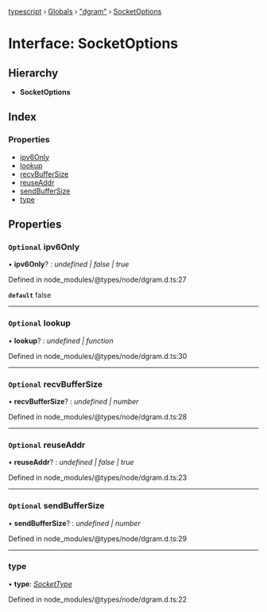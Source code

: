 [typescript](../README.md) › [Globals](../globals.md) › ["dgram"](../modules/_dgram_.md) › [SocketOptions](_dgram_.socketoptions.md)

# Interface: SocketOptions

## Hierarchy

* **SocketOptions**

## Index

### Properties

* [ipv6Only](_dgram_.socketoptions.md#optional-ipv6only)
* [lookup](_dgram_.socketoptions.md#optional-lookup)
* [recvBufferSize](_dgram_.socketoptions.md#optional-recvbuffersize)
* [reuseAddr](_dgram_.socketoptions.md#optional-reuseaddr)
* [sendBufferSize](_dgram_.socketoptions.md#optional-sendbuffersize)
* [type](_dgram_.socketoptions.md#type)

## Properties

### `Optional` ipv6Only

• **ipv6Only**? : *undefined | false | true*

Defined in node_modules/@types/node/dgram.d.ts:27

**`default`** false

___

### `Optional` lookup

• **lookup**? : *undefined | function*

Defined in node_modules/@types/node/dgram.d.ts:30

___

### `Optional` recvBufferSize

• **recvBufferSize**? : *undefined | number*

Defined in node_modules/@types/node/dgram.d.ts:28

___

### `Optional` reuseAddr

• **reuseAddr**? : *undefined | false | true*

Defined in node_modules/@types/node/dgram.d.ts:23

___

### `Optional` sendBufferSize

• **sendBufferSize**? : *undefined | number*

Defined in node_modules/@types/node/dgram.d.ts:29

___

###  type

• **type**: *[SocketType](../modules/_dgram_.md#sockettype)*

Defined in node_modules/@types/node/dgram.d.ts:22
